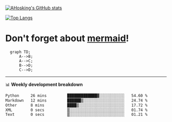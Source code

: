 [![AHosking's GitHub stats](https://github-readme-stats.vercel.app/api?username=ahosking&count_private=true&show_icons=true&theme=onedark&hide_rank=true&include_all_commits=true)](https://github.com/ahosking)

[![Top Langs](https://github-readme-stats.vercel.app/api/top-langs/?username=ahosking&layout=compact&theme=onedark)](https://github.com/ahosking)


# Don't forget about [mermaid](https://github.blog/2022-02-14-include-diagrams-markdown-files-mermaid/)!

```mermaid
  graph TD;
      A-->B;
      A-->C;
      B-->D;
      C-->D;
```
-------

📊 **Weekly development breakdown**

<!--START_SECTION:waka-->

```txt
Python     26 mins         █████████████▓░░░░░░░░░░░   54.60 %
Markdown   12 mins         ██████▒░░░░░░░░░░░░░░░░░░   24.74 %
Other      8 mins          ████▒░░░░░░░░░░░░░░░░░░░░   17.72 %
XML        0 secs          ▒░░░░░░░░░░░░░░░░░░░░░░░░   01.74 %
Text       0 secs          ▒░░░░░░░░░░░░░░░░░░░░░░░░   01.21 %
```

<!--END_SECTION:waka-->
